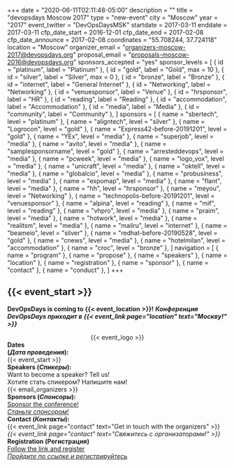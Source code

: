 +++
date = "2020-06-11T02:11:48-05:00"
description = ""
title = "devopsdays Moscow 2017"
type = "new-event"
city = "Moscow"
year = "2017"
event_twitter = "DevOpsDaysMSK"
startdate = 2017-03-11
enddate = 2017-03-11
cfp_date_start = 2016-12-01
cfp_date_end = 2017-02-08
cfp_date_announce = 2017-02-08
coordinates = "55.708244, 37.724118"
location = "Moscow"
organizer_email = "organizers-moscow-2017@devopsdays.org"
proposal_email = "proposals-moscow-2016@devopsdays.org"
sponsors_accepted = "yes"
sponsor_levels = [
    { id = "platinum", label = "Platinum" },
    { id = "gold", label = "Gold", max = 10 },
    { id = "silver", label = "Silver", max = 0 },
    { id = "bronze", label = "Bronze" },
    { id = "internet", label = "General Internet" },
    { id = "Networking", label = "Networking" },
    { id = "venuesponsor", label = "Venue" },
    { id = "hrsponsor", label = "HR" },
    { id = "reading", label = "Reading" },
    { id = "accommodation", label = "Accommodation" },
    { id = "media", label = "Media" },
    { id = "community", label = "Community" },
]
sponsors = [
    { name = "sbertech", level = "platinum" },
    { name = "aligntech", level = "silver" },
    { name = "Logrocon", level = "gold" },
    { name = "Express42-before-20191201", level = "gold" },
    { name = "YEx", level = "media" },
    { name = "superjob", level = "media" },
    { name = "avito", level = "media" },
    { name = "samplesponsorname", level = "gold" },
    { name = "arresteddevops", level = "media" },
    { name = "pcweek", level = "media" },
    { name = "logo_vox", level = "media" },
    { name = "unicraft", level = "media" },
    { name = "oktell", level = "media" },
    { name = "globalcio", level = "media" },
    { name = "probusiness", level = "media" },
    { name = "expomap", level = "media" },
    { name = "flant", level = "media" },
    { name = "hh", level = "hrsponsor" },
    { name = "meyou", level = "Networking" },
    { name = "technopolis-before-20191201", level = "venuesponsor" },
    { name = "alpina", level = "reading" },
    { name = "mif", level = "reading" },
    { name = "vhpro", level = "media" },
    { name = "praim", level = "media" },
    { name = "hotwork", level = "media" },
    { name = "realitsm", level = "media" },
    { name = "mailru", level = "internet" },
    { name = "beameio", level = "silver" },
    { name = "redhat-before-20190528", level = "gold" },
    { name = "cnews", level = "media" },
    { name = "hotelmilan", level = "accommodation" },
    { name = "croc", level = "bronze" },
]
navigation = [
    { name = "program" },
    { name = "propose" },
    { name = "speakers" },
    { name = "location" },
    { name = "registration" },
    { name = "sponsor" },
    { name = "contact" },
    { name = "conduct" },
]
+++
<h2>{{< event_start >}}</h2>


**DevOpsDays is coming to {{< event_location >}}!**
**<em>Конференция DevOpsDays приходит в {{< event_link page="location" text="Москву!" >}}</em>**

<div style="text-align:center;">
  {{< event_logo >}}
</div>

<div class = "row">
  <div class = "col-md-2">
    <strong>Dates <br>(<em>Дата проведения</em>):</strong>
  </div>
  <div class = "col-md-8">
    {{< event_start >}}
  </div>
</div>

<!-- <div class = "row">
  <div class = "col-md-2">
    <strong>Location</strong>
  </div>
  <div class = "col-md-8">
    {{< event_location >}}
  </div>
</div> -->



<!-- <div class = "row">
  <div class = "col-md-2">
    <strong>Propose</strong>
  </div>
  <div class = "col-md-8">
    {{< event_link page="propose" text="Propose a talk!" >}}
  </div>
</div> -->

<!-- <div class = "row">
  <div class = "col-md-2">
    <strong>Program</strong>
  </div>
  <div class = "col-md-8">
    View the {{< event_link page="program" text="program." >}}
  </div>
</div> -->

<div class = "row">
  <div class = "col-md-2">
    <strong>Speakers (<em>Спикеры</em>):</strong>
  </div>
  <div class = "col-md-8">
    Want to become a speaker? Tell us! <br>Хотите стать спикером? Напишите нам! <br>{{< email_organizers >}}
  </div>
</div>

<div class = "row">
  <div class = "col-md-2">
    <strong>Sponsors (<em>Спонсоры</em>):</strong>
  </div>
  <div class = "col-md-8">
    <a href="/events/2017/moscow/Sponsorship-information-DevOpsDays-Moscow-2017.pdf" target="_blank">Sponsor the conference!</a>
	<br/>
	<a href="/events/2017/moscow/Презентация-для-спонсоров-мероприятия-DevOpsDays-Moscow-2017.pdf" target="_blank"><em>Станьте спонсором!</em></a>
  </div>
</div>

<div class = "row">
  <div class = "col-md-2">
    <strong>Contact (<em>Контакты</em>):</strong>
  </div>
  <div class = "col-md-8">
    {{< event_link page="contact" text="Get in touch with the organizers" >}}
	<br>
	<em>{{< event_link page="contact" text="Свяжитесь с организаторами!" >}}</em>
  </div>
</div>

<div class = "row">
  <div class = "col-md-2">
    <strong>Registration (Регистрация)</strong>
  </div>
  <div class = "col-md-8">
   <a href="https://devopsdays.timepad.ru/event/431694/">Follow the link and register</a>
  <br>
  <em><a href="https://devopsdays.timepad.ru/event/431694/">Пройдите по ссылке и регистрируйтесь</a>
    </em>
  </div>
</div>

<!--
{{< event_twitter >}}
-->
